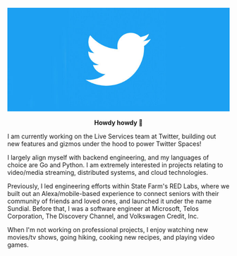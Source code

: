 <p align="center">
  <img src="img/twitter.jpg" />
</p>

<p align="center"><b>Howdy howdy 🤠</b></p>

I am currently working on the Live Services team at Twitter, building out new features and gizmos under the hood to power Twitter Spaces!

I largely align myself with backend engineering, and my languages of choice are Go and Python. I am extremely interested in projects relating to video/media streaming, distributed systems, and cloud technologies.

Previously, I led engineering efforts within State Farm's RED Labs, where we built out an Alexa/mobile-based experience to connect seniors with their community of friends and loved ones, and launched it under the name Sundial. Before that, I was a software engineer at Microsoft, Telos Corporation, The Discovery Channel, and Volkswagen Credit, Inc.

When I'm not working on professional projects, I enjoy watching new movies/tv shows, going hiking, cooking new recipes, and playing video games.
